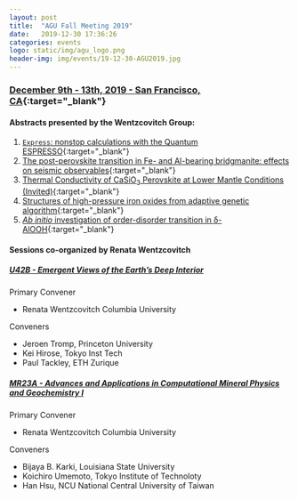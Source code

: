 ```yaml
---
layout: post
title:  "AGU Fall Meeting 2019"
date:   2019-12-30 17:36:26
categories: events
logo: static/img/agu_logo.png
header-img: img/events/19-12-30-AGU2019.jpg
---
```


### [December 9th - 13th, 2019 - San Francisco, CA](https://www.agu.org/fall-meeting){:target="_blank"}

#### Abstracts presented by the Wentzcovitch Group:

1. [``Express``: nonstop calculations with the Quantum ESPRESSO](https://agu.confex.com/agu/fm19/meetingapp.cgi/Paper/554364){:target="_blank"}
2. [The post-perovskite transition in Fe- and Al-bearing bridgmanite: effects on seismic observables](https://agu.confex.com/agu/fm19/meetingapp.cgi/Paper/625469 ){:target="_blank"}
3. [Thermal Conductivity of CaSiO<sub>3</sub> Perovskite at Lower Mantle Conditions (Invited)](https://agu.confex.com/agu/fm19/meetingapp.cgi/Paper/487883){:target="_blank"}
4. [Structures of high-pressure iron oxides from adaptive genetic algorithm](https://agu.confex.com/agu/fm19/meetingapp.cgi/Paper/506441){:target="_blank"}
5. [_Ab initio_ investigation of order-disorder transition in δ-AlOOH](https://agu.confex.com/agu/fm19/meetingapp.cgi/Paper/557931){:target="_blank"}

#### Sessions co-organized by Renata Wentzcovitch 

##### [U42B - Emergent Views of the Earth’s Deep Interior](https://agu.confex.com/agu/fm19/meetingapp.cgi/Session/81835)

Primary Convener
* Renata Wentzcovitch Columbia University

Conveners
* Jeroen Tromp, Princeton University
* Kei Hirose, Tokyo Inst Tech
* Paul Tackley, ETH Zurique

##### [MR23A - Advances and Applications in Computational Mineral Physics and Geochemistry I](https://agu.confex.com/agu/fm19/meetingapp.cgi/Session/88240)

Primary Convener
* Renata Wentzcovitch Columbia University

Conveners 
* Bijaya B. Karki, Louisiana State University
* Koichiro Umemoto, Tokyo Institute of Technoloty
* Han Hsu, NCU National Central University of Taiwan
